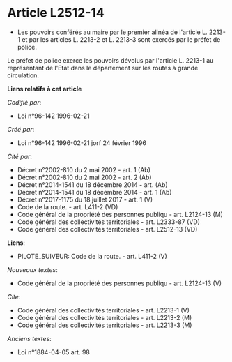 # Article L2512-14

- Les pouvoirs conférés au maire par le premier alinéa de l'article L. 2213-1 et par les articles L. 2213-2 et L. 2213-3 sont
exercés par le préfet de police.

Le préfet de police exerce les pouvoirs dévolus par l'article L. 2213-1 au représentant de l'Etat dans le département sur les
routes à grande circulation.

**Liens relatifs à cet article**

_Codifié par_:

  - Loi n°96-142 1996-02-21

_Créé par_:

  - Loi n°96-142 1996-02-21 jorf 24 février 1996

_Cité par_:

  - Décret n°2002-810 du 2 mai 2002 - art. 1 (Ab)
  - Décret n°2002-810 du 2 mai 2002 - art. 2 (Ab)
  - Décret n°2014-1541 du 18 décembre 2014 - art. (Ab)
  - Décret n°2014-1541 du 18 décembre 2014 - art. 1 (Ab)
  - Décret n°2017-1175 du 18 juillet 2017 - art. 1 (V)
  - Code de la route. - art. L411-2 (VD)
  - Code général de la propriété des personnes publiqu - art. L2124-13 (M)
  - Code général des collectivités territoriales - art. L2333-87 (VD)
  - Code général des collectivités territoriales - art. L2512-13 (VD)

**Liens**:

  - PILOTE_SUIVEUR: Code de la route. - art. L411-2 (V)

_Nouveaux textes_:

  - Code général de la propriété des personnes publiqu - art. L2124-13 (V)

_Cite_:

  - Code général des collectivités territoriales - art. L2213-1 (V)
  - Code général des collectivités territoriales - art. L2213-2 (M)
  - Code général des collectivités territoriales - art. L2213-3 (M)

_Anciens textes_:

  - Loi n°1884-04-05 art. 98
